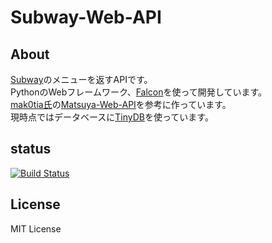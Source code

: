 # Subway-Web-API
## About
[Subway](https://www.subway.co.jp/)のメニューを返すAPIです。  
PythonのWebフレームワーク、[Falcon](http://falconframework.org/)を使って開発しています。  
[mak0tia氏](https://github.com/mak0tia)の[Matsuya-Web-API](https://github.com/mak0tia/Matsuya-Web-API)を参考に作っています。  
現時点ではデータベースに[TinyDB](https://tinydb.readthedocs.io/en/latest/)を使っています。

## status
[![Build Status](https://travis-ci.org/eniehack/Subway-Web-API.svg?branch=master)](https://travis-ci.org/eniehack/Subway-Web-API)

## License
MIT License